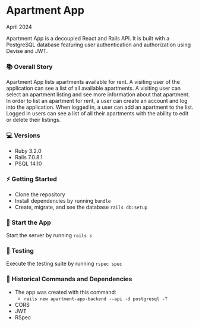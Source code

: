 # Apartment App

April 2024

Apartment App is a decoupled React and Rails API. It is built with a PostgreSQL database featuring user authentication and authorization using Devise and JWT.

### 📚 Overall Story

Apartment App lists apartments available for rent. A visiting user of the application can see a list of all available apartments. A visiting user can select an apartment listing and see more information about that apartment. In order to list an apartment for rent, a user can create an account and log into the application. When logged in, a user can add an apartment to the list. Logged in users can see a list of all their apartments with the ability to edit or delete their listings.

### 💻 Versions

- Ruby 3.2.0
- Rails 7.0.8.1
- PSQL 14.10

### ⚡️ Getting Started

- Clone the repository
- Install dependencies by running `bundle`
- Create, migrate, and see the database `rails db:setup`

### 🏁 Start the App

Start the server by running `rails s`

### 🚗 Testing

Execute the testing suite by running `rspec spec`

### 🔗 Historical Commands and Dependencies

- The app was created with this command:
  - `rails new apartment-app-backend --api -d postgresql -T`
- CORS
- JWT
- RSpec
